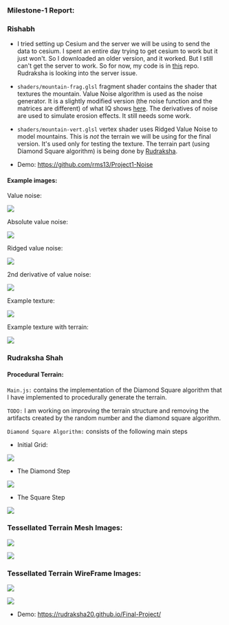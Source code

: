 ### Milestone-1 Report:

### Rishabh

- I tried setting up Cesium and the server we will be using to send the data to cesium. I spent an entire day trying to get cesium to work but it just won't. So I downloaded an older version, and it worked. But I still can't get the server to work. So for now, my code is in [this](https://github.com/rms13/Project1-Noise) repo. Rudraksha is looking into the server issue.

- `shaders/mountain-frag.glsl` fragment shader contains the shader that textures the mountain. Value Noise algorithm is used as the noise generator. It is a slightly modified version (the noise function and the matrices are different) of what IQ shows [here](http://www.iquilezles.org/www/articles/morenoise/morenoise.htm). The derivatives of noise are used to simulate erosion effects. It still needs some work.

- `shaders/mountain-vert.glsl` vertex shader uses Ridged Value Noise to model mountains. This is *not* the terrain we will be using for the final version. It's used only for testing the texture. The terrain part (using Diamond Square algorithm) is being done by [Rudraksha](https://github.com/rudraksha20).

- Demo: https://github.com/rms13/Project1-Noise

#### Example images:

Value noise:

![](../images/m1-value_noise.PNG)

Absolute value noise:

![](../images/m1-abs_value_noise.PNG)

Ridged value noise:

![](../images/m1-ridged_value_noise.PNG)

2nd derivative of value noise:

![](../images/m1-value_2nd_derivative.PNG)

Example texture:

![](../images/m1-texture1.PNG)

Example texture with terrain:

![](../images/m1-texture2.PNG)


### Rudraksha Shah

#### Procedural Terrain:

`Main.js:` contains the implementation of the Diamond Square algorithm that I have implemented to procedurally generate the terrain.

`TODO:` I am working on improving the terrain structure and removing the artifacts created by the random number and the diamond square algorithm.

`Diamond Square Algorithm:` consists of the following main steps

- Initial Grid:

![](../images/IV.png)

- The Diamond Step

![](../images/DS.png)

- The Square Step

![](../images/SS.png)



### Tessellated Terrain Mesh Images:

![](../images/T1.png)

![](../images/T2.png)

### Tessellated Terrain WireFrame Images:

![](../images/WFT1.png)

![](../images/WFT2.png)

- Demo: https://rudraksha20.github.io/Final-Project/
